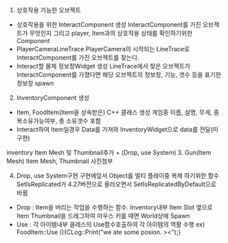 1. 상호작용 가능한 오브젝트
- 상호작용을 위한 InteractComponent 생성
InteractComponent를 가진 오브젝트가 무엇인지 그리고 player, Item과의 상호작용 상태를 확인하기위한 Component
- PlayerCameraLineTrace
PlayerCamera의 시작되는 LineTrace로 InteractComponent를 가진 오브젝트를 찾는다.
- Interact할 물체 정보창Widget 생성
LineTrace에서 찾은 오브젝트가 InteractComponent를 가졌다면 해당 오브젝트의 정보창, 기능, 갯수 등을 표기한 정보창 spawn

2. InventoryComponent 생성
- Item, FoodItem(Item을 상속받은) C++ 클래스 생성
  게임중 이름, 설명, 무게, 중복소유가능여부, 총 소유갯수 포함
- Interact하여 Item일경우 Data를 가져와 InventoryWidget으로 data를 전달(미구현)

inventory Item Mesh 및 Thumbnail추가 + (Drop, use System)
3. Gun(Item Mesh)
Item Mesh, Thumbnail 사진첨부

4. Drop, use System구현
구현에앞서 Object를 멀티 플레이중 복제 하기위한 함수 SetIsReplicated가 4.27버전으로 올라오면서 SetIsReplicatedByDefault으로 바뀜
- Drop : Item을 버리는 작업을 수행하는 함수. Inventory내부 Item Slot 옆으로 Item Thumbnail을 드레그하여 마우스 키를 때면 World상에 Spawn
- Use : 각 아이템내부 클레스의 Use함수호출하여 각 아이템의 역활 수행 ex) FoodItem::Use (){CLog::Print("we ate some posion. ><");}
